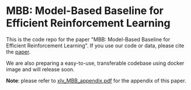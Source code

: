 # MBB: Model-Based Baseline for Efficient Reinforcement Learning

This is the code repo for the paper "MBB: Model-Based Baseline for Efficient Reinforcement Learning". If you use our code or data, please cite the [paper](https://arxiv.org/abs/2011.02073). 

We are also preparing a easy-to-use, transferable codebase using docker image and will release soon.

**Note**: please refer to [xlv_MBB_appendix.pdf](https://github.com/SFU-MARS/SL_optCtrl/blob/master/xlv_MBB_appendix.pdf) for the appendix of this paper.
